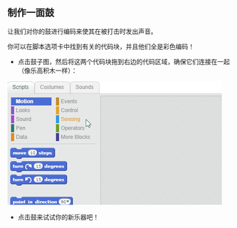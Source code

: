 ## 制作一面鼓

让我们对你的鼓进行编码来使其在被打击时发出声音。

你可以在脚本选项卡中找到有关的代码块，并且他们全是彩色编码！

+ 点击鼓子图，然后将这两个代码块拖到右边的代码区域，确保它们连接在一起（像乐高积木一样）：

![screenshot](images/connect-block.gif)

+ 点击鼓来试试你的新乐器吧！
